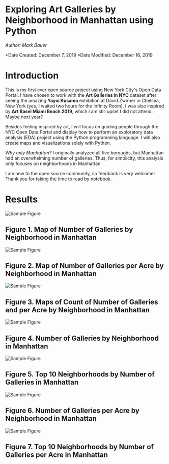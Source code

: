 # Exploring Art Galleries by Neighborhood in Manhattan using Python

*Author: Mark Bauer*

*Date Created: December 7, 2019
*Date Modified: December 16, 2019

# Introduction 

This is my first ever open source project using New York City's Open Data Portal. I have chosen to work with the **Art Galleries in NYC** dataset after seeing the amazing **Yayoi Kusama** exhibition at David Zwirner in Chelsea, New York (yes, I waited two hours for the Infinity Room). I was also inspired by **Art Basel Miami Beach 2019**, which I am still upset I did not attend. Maybe next year?

Besides feeling inspired by art, I will focus on guiding people through the NYC Open Data Portal and display how to perform an exploratory data analysis (EDA) project using the Python programming language. I will also create maps and visualizations solely with Python. 

*Why only Manhattan?* I originally analyzed all five boroughs, but Manhattan had an overwhelming number of galleries. Thus, for simplicity, this analysis only focuses on neighborhoods in Manhattan.

I am new to the open source community, so feedback is very welcome! Thank you for taking the time to read by notebook.


# Results

![Sample Figure](figures/galleries-by-neighborhood-manhattan-map.png)
## Figure 1. Map of Number of Galleries by Neighborhood in Manhattan


![Sample Figure](figures/galleries-per-acre-by-neighborhood-manhattan-map.png)
## Figure 2. Map of Number of Galleries per Acre by Neighborhood in Manhattan

![Sample Figure](figures/count-and-area-by-neighborhood-manhattan-maps.png)
## Figure 3. Maps of Count of Number of Galleries and per Acre by Neighborhood in Manhattan

![Sample Figure](figures/galleries-by-neighborhood-manhattan-bar.png)
## Figure 4. Number of Galleries by Neighborhood in Manhattan

![Sample Figure](figures/galleries-by-neighborhood-manhattan-bar-top10.png)
## Figure 5. Top 10 Neighborhoods by Number of Galleries in Manhattan

![Sample Figure](figures/galleries-per-acre-by-neighborhood-manhattan-bar.png)
## Figure 6. Number of Galleries per Acre by Neighborhood in Manhattan

![Sample Figure](figures/galleries-per-acre-by-neighborhood-manhattan-bar-top10.png)

## Figure 7. Top 10 Neighborhoods by Number of Galleries per Acre in Manhattan